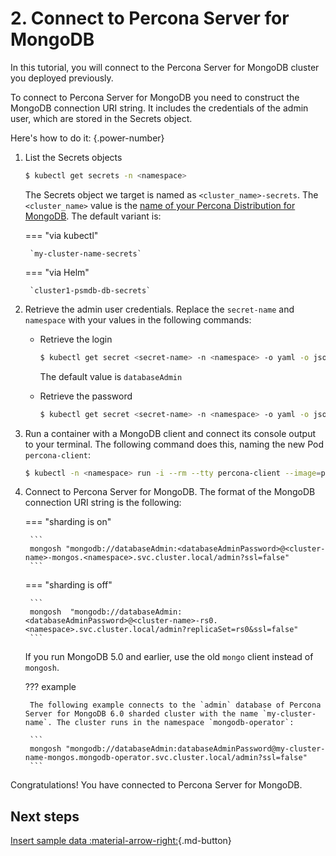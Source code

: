 # 2. Connect to Percona Server for MongoDB

In this tutorial, you will connect to the Percona Server for MongoDB cluster you deployed previously.

To connect to Percona Server for MongoDB you need to construct the MongoDB connection URI string. It includes the credentials of the admin user, which are stored in the Secrets object. 

Here's how to do it:
{.power-number}

1. List the Secrets objects

    ```{.bash data-prompt="$"}
    $ kubectl get secrets -n <namespace>
    ```

    The Secrets object we target is named as
    `<cluster_name>-secrets`. The `<cluster_name>` value is
    the [name of your Percona Distribution for MongoDB](operator.md#metadata-name). The default variant is:

    === "via kubectl" 

        `my-cluster-name-secrets`

    === "via Helm"

        `cluster1-psmdb-db-secrets`

2. Retrieve the admin user credentials. Replace the `secret-name` and `namespace` with your values in the following commands:

    * Retrieve the login 

       ```{.bash data-prompt="$"}
       $ kubectl get secret <secret-name> -n <namespace> -o yaml -o jsonpath='{.data.MONGODB_DATABASE_ADMIN_USER}' | base64 --decode | tr '\n' ' ' && echo " "
       ``` 

       The default value is `databaseAdmin` 

    * Retrieve the password 

       ```{.bash data-prompt="$"}
       $ kubectl get secret <secret-name> -n <namespace> -o yaml -o jsonpath='{.data.MONGODB_DATABASE_ADMIN_PASSWORD}' | base64 --decode | tr '\n' ' ' && echo " "
       ```

3. Run a container with a MongoDB client and connect its console output to your terminal. The following command does this, naming the new Pod `percona-client`:

    ```{.bash data-prompt="$"}
    $ kubectl -n <namespace> run -i --rm --tty percona-client --image=percona/percona-server-mongodb:{{ mongodb60recommended }} --restart=Never -- bash -il
    ```

4. Connect to Percona Server for MongoDB. The format of the MongoDB connection URI string is the following: 

    === "sharding is on"

        ```
        mongosh "mongodb://databaseAdmin:<databaseAdminPassword>@<cluster-name>-mongos.<namespace>.svc.cluster.local/admin?ssl=false"
        ```

    === "sharding is off"

        ```
        mongosh  "mongodb://databaseAdmin:<databaseAdminPassword>@<cluster-name>-rs0.<namespace>.svc.cluster.local/admin?replicaSet=rs0&ssl=false"
        ```

    If you run MongoDB 5.0 and earlier, use the old `mongo` client instead of `mongosh`.

    ??? example

        The following example connects to the `admin` database of Percona Server for MongoDB 6.0 sharded cluster with the name `my-cluster-name`. The cluster runs in the namespace `mongodb-operator`:

        ```
        mongosh "mongodb://databaseAdmin:databaseAdminPassword@my-cluster-name-mongos.mongodb-operator.svc.cluster.local/admin?ssl=false"
        ```

Congratulations! You have connected to Percona Server for MongoDB. 

## Next steps

[Insert sample data :material-arrow-right:](data-insert.md){.md-button}
